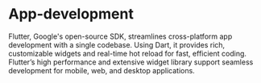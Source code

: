 # App-development
Flutter, Google's open-source SDK, streamlines cross-platform app development with a single codebase. Using Dart, it provides rich, customizable widgets and real-time hot reload for fast, efficient coding. Flutter’s high performance and extensive widget library support seamless development for mobile, web, and desktop applications.
